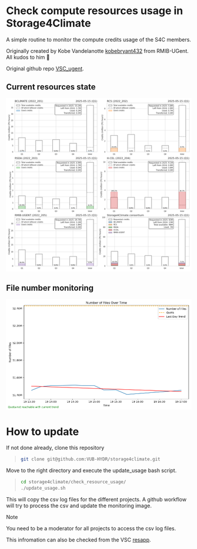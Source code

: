 # Check compute resources usage in Storage4Climate 

A simple routine to monitor the compute credits usage of the S4C members.

Originally created by Kobe Vandelanotte [kobebryant432](https://github.com/kobebryant432) from RMIB-UGent. All kudos to him :clap:

Original github repo [VSC_ugent](https://github.com/kobebryant432/VSC_ugent). 

## Current resources state

![](VSC_monitoring/output/monitoring.png)

## File number monitoring

![](https://github.com/kobebryant432/storage4climate/blob/file_no/file_number_monitoring/plots/file_usage_plot.png)

# How to update

If not done already, clone this repository

> ```bash
> git clone git@github.com:VUB-HYDR/storage4climate.git
> ```

Move to the right directory and execute the update_usage bash script. 
> ```bash
> cd storage4climate/check_resource_usage/
> ./update_usage.sh
> ```

This will copy the csv log files for the different projects. A github workflow will try to process the csv and update the monitoring image.

> [!NOTE]  
> You need to be a moderator for all projects to access the csv log files. 


This infromation can also be checked from the VSC [resapp](https://resapp.hpc.ugent.be/).
